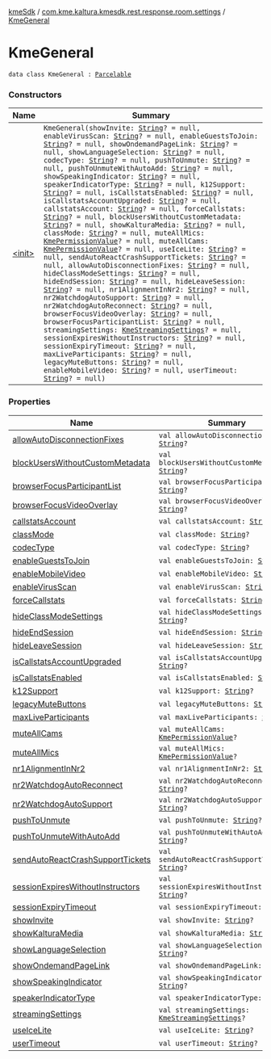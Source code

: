 [kmeSdk](../../index.md) / [com.kme.kaltura.kmesdk.rest.response.room.settings](../index.md) / [KmeGeneral](./index.md)

# KmeGeneral

`data class KmeGeneral : `[`Parcelable`](https://developer.android.com/reference/android/os/Parcelable.html)

### Constructors

| Name | Summary |
|---|---|
| [&lt;init&gt;](-init-.md) | `KmeGeneral(showInvite: `[`String`](https://kotlinlang.org/api/latest/jvm/stdlib/kotlin/-string/index.html)`? = null, enableVirusScan: `[`String`](https://kotlinlang.org/api/latest/jvm/stdlib/kotlin/-string/index.html)`? = null, enableGuestsToJoin: `[`String`](https://kotlinlang.org/api/latest/jvm/stdlib/kotlin/-string/index.html)`? = null, showOndemandPageLink: `[`String`](https://kotlinlang.org/api/latest/jvm/stdlib/kotlin/-string/index.html)`? = null, showLanguageSelection: `[`String`](https://kotlinlang.org/api/latest/jvm/stdlib/kotlin/-string/index.html)`? = null, codecType: `[`String`](https://kotlinlang.org/api/latest/jvm/stdlib/kotlin/-string/index.html)`? = null, pushToUnmute: `[`String`](https://kotlinlang.org/api/latest/jvm/stdlib/kotlin/-string/index.html)`? = null, pushToUnmuteWithAutoAdd: `[`String`](https://kotlinlang.org/api/latest/jvm/stdlib/kotlin/-string/index.html)`? = null, showSpeakingIndicator: `[`String`](https://kotlinlang.org/api/latest/jvm/stdlib/kotlin/-string/index.html)`? = null, speakerIndicatorType: `[`String`](https://kotlinlang.org/api/latest/jvm/stdlib/kotlin/-string/index.html)`? = null, k12Support: `[`String`](https://kotlinlang.org/api/latest/jvm/stdlib/kotlin/-string/index.html)`? = null, isCallstatsEnabled: `[`String`](https://kotlinlang.org/api/latest/jvm/stdlib/kotlin/-string/index.html)`? = null, isCallstatsAccountUpgraded: `[`String`](https://kotlinlang.org/api/latest/jvm/stdlib/kotlin/-string/index.html)`? = null, callstatsAccount: `[`String`](https://kotlinlang.org/api/latest/jvm/stdlib/kotlin/-string/index.html)`? = null, forceCallstats: `[`String`](https://kotlinlang.org/api/latest/jvm/stdlib/kotlin/-string/index.html)`? = null, blockUsersWithoutCustomMetadata: `[`String`](https://kotlinlang.org/api/latest/jvm/stdlib/kotlin/-string/index.html)`? = null, showKalturaMedia: `[`String`](https://kotlinlang.org/api/latest/jvm/stdlib/kotlin/-string/index.html)`? = null, classMode: `[`String`](https://kotlinlang.org/api/latest/jvm/stdlib/kotlin/-string/index.html)`? = null, muteAllMics: `[`KmePermissionValue`](../../com.kme.kaltura.kmesdk.ws.message.type.permissions/-kme-permission-value/index.md)`? = null, muteAllCams: `[`KmePermissionValue`](../../com.kme.kaltura.kmesdk.ws.message.type.permissions/-kme-permission-value/index.md)`? = null, useIceLite: `[`String`](https://kotlinlang.org/api/latest/jvm/stdlib/kotlin/-string/index.html)`? = null, sendAutoReactCrashSupportTickets: `[`String`](https://kotlinlang.org/api/latest/jvm/stdlib/kotlin/-string/index.html)`? = null, allowAutoDisconnectionFixes: `[`String`](https://kotlinlang.org/api/latest/jvm/stdlib/kotlin/-string/index.html)`? = null, hideClassModeSettings: `[`String`](https://kotlinlang.org/api/latest/jvm/stdlib/kotlin/-string/index.html)`? = null, hideEndSession: `[`String`](https://kotlinlang.org/api/latest/jvm/stdlib/kotlin/-string/index.html)`? = null, hideLeaveSession: `[`String`](https://kotlinlang.org/api/latest/jvm/stdlib/kotlin/-string/index.html)`? = null, nr1AlignmentInNr2: `[`String`](https://kotlinlang.org/api/latest/jvm/stdlib/kotlin/-string/index.html)`? = null, nr2WatchdogAutoSupport: `[`String`](https://kotlinlang.org/api/latest/jvm/stdlib/kotlin/-string/index.html)`? = null, nr2WatchdogAutoReconnect: `[`String`](https://kotlinlang.org/api/latest/jvm/stdlib/kotlin/-string/index.html)`? = null, browserFocusVideoOverlay: `[`String`](https://kotlinlang.org/api/latest/jvm/stdlib/kotlin/-string/index.html)`? = null, browserFocusParticipantList: `[`String`](https://kotlinlang.org/api/latest/jvm/stdlib/kotlin/-string/index.html)`? = null, streamingSettings: `[`KmeStreamingSettings`](../-kme-streaming-settings/index.md)`? = null, sessionExpiresWithoutInstructors: `[`String`](https://kotlinlang.org/api/latest/jvm/stdlib/kotlin/-string/index.html)`? = null, sessionExpiryTimeout: `[`String`](https://kotlinlang.org/api/latest/jvm/stdlib/kotlin/-string/index.html)`? = null, maxLiveParticipants: `[`String`](https://kotlinlang.org/api/latest/jvm/stdlib/kotlin/-string/index.html)`? = null, legacyMuteButtons: `[`String`](https://kotlinlang.org/api/latest/jvm/stdlib/kotlin/-string/index.html)`? = null, enableMobileVideo: `[`String`](https://kotlinlang.org/api/latest/jvm/stdlib/kotlin/-string/index.html)`? = null, userTimeout: `[`String`](https://kotlinlang.org/api/latest/jvm/stdlib/kotlin/-string/index.html)`? = null)` |

### Properties

| Name | Summary |
|---|---|
| [allowAutoDisconnectionFixes](allow-auto-disconnection-fixes.md) | `val allowAutoDisconnectionFixes: `[`String`](https://kotlinlang.org/api/latest/jvm/stdlib/kotlin/-string/index.html)`?` |
| [blockUsersWithoutCustomMetadata](block-users-without-custom-metadata.md) | `val blockUsersWithoutCustomMetadata: `[`String`](https://kotlinlang.org/api/latest/jvm/stdlib/kotlin/-string/index.html)`?` |
| [browserFocusParticipantList](browser-focus-participant-list.md) | `val browserFocusParticipantList: `[`String`](https://kotlinlang.org/api/latest/jvm/stdlib/kotlin/-string/index.html)`?` |
| [browserFocusVideoOverlay](browser-focus-video-overlay.md) | `val browserFocusVideoOverlay: `[`String`](https://kotlinlang.org/api/latest/jvm/stdlib/kotlin/-string/index.html)`?` |
| [callstatsAccount](callstats-account.md) | `val callstatsAccount: `[`String`](https://kotlinlang.org/api/latest/jvm/stdlib/kotlin/-string/index.html)`?` |
| [classMode](class-mode.md) | `val classMode: `[`String`](https://kotlinlang.org/api/latest/jvm/stdlib/kotlin/-string/index.html)`?` |
| [codecType](codec-type.md) | `val codecType: `[`String`](https://kotlinlang.org/api/latest/jvm/stdlib/kotlin/-string/index.html)`?` |
| [enableGuestsToJoin](enable-guests-to-join.md) | `val enableGuestsToJoin: `[`String`](https://kotlinlang.org/api/latest/jvm/stdlib/kotlin/-string/index.html)`?` |
| [enableMobileVideo](enable-mobile-video.md) | `val enableMobileVideo: `[`String`](https://kotlinlang.org/api/latest/jvm/stdlib/kotlin/-string/index.html)`?` |
| [enableVirusScan](enable-virus-scan.md) | `val enableVirusScan: `[`String`](https://kotlinlang.org/api/latest/jvm/stdlib/kotlin/-string/index.html)`?` |
| [forceCallstats](force-callstats.md) | `val forceCallstats: `[`String`](https://kotlinlang.org/api/latest/jvm/stdlib/kotlin/-string/index.html)`?` |
| [hideClassModeSettings](hide-class-mode-settings.md) | `val hideClassModeSettings: `[`String`](https://kotlinlang.org/api/latest/jvm/stdlib/kotlin/-string/index.html)`?` |
| [hideEndSession](hide-end-session.md) | `val hideEndSession: `[`String`](https://kotlinlang.org/api/latest/jvm/stdlib/kotlin/-string/index.html)`?` |
| [hideLeaveSession](hide-leave-session.md) | `val hideLeaveSession: `[`String`](https://kotlinlang.org/api/latest/jvm/stdlib/kotlin/-string/index.html)`?` |
| [isCallstatsAccountUpgraded](is-callstats-account-upgraded.md) | `val isCallstatsAccountUpgraded: `[`String`](https://kotlinlang.org/api/latest/jvm/stdlib/kotlin/-string/index.html)`?` |
| [isCallstatsEnabled](is-callstats-enabled.md) | `val isCallstatsEnabled: `[`String`](https://kotlinlang.org/api/latest/jvm/stdlib/kotlin/-string/index.html)`?` |
| [k12Support](k12-support.md) | `val k12Support: `[`String`](https://kotlinlang.org/api/latest/jvm/stdlib/kotlin/-string/index.html)`?` |
| [legacyMuteButtons](legacy-mute-buttons.md) | `val legacyMuteButtons: `[`String`](https://kotlinlang.org/api/latest/jvm/stdlib/kotlin/-string/index.html)`?` |
| [maxLiveParticipants](max-live-participants.md) | `val maxLiveParticipants: `[`String`](https://kotlinlang.org/api/latest/jvm/stdlib/kotlin/-string/index.html)`?` |
| [muteAllCams](mute-all-cams.md) | `val muteAllCams: `[`KmePermissionValue`](../../com.kme.kaltura.kmesdk.ws.message.type.permissions/-kme-permission-value/index.md)`?` |
| [muteAllMics](mute-all-mics.md) | `val muteAllMics: `[`KmePermissionValue`](../../com.kme.kaltura.kmesdk.ws.message.type.permissions/-kme-permission-value/index.md)`?` |
| [nr1AlignmentInNr2](nr1-alignment-in-nr2.md) | `val nr1AlignmentInNr2: `[`String`](https://kotlinlang.org/api/latest/jvm/stdlib/kotlin/-string/index.html)`?` |
| [nr2WatchdogAutoReconnect](nr2-watchdog-auto-reconnect.md) | `val nr2WatchdogAutoReconnect: `[`String`](https://kotlinlang.org/api/latest/jvm/stdlib/kotlin/-string/index.html)`?` |
| [nr2WatchdogAutoSupport](nr2-watchdog-auto-support.md) | `val nr2WatchdogAutoSupport: `[`String`](https://kotlinlang.org/api/latest/jvm/stdlib/kotlin/-string/index.html)`?` |
| [pushToUnmute](push-to-unmute.md) | `val pushToUnmute: `[`String`](https://kotlinlang.org/api/latest/jvm/stdlib/kotlin/-string/index.html)`?` |
| [pushToUnmuteWithAutoAdd](push-to-unmute-with-auto-add.md) | `val pushToUnmuteWithAutoAdd: `[`String`](https://kotlinlang.org/api/latest/jvm/stdlib/kotlin/-string/index.html)`?` |
| [sendAutoReactCrashSupportTickets](send-auto-react-crash-support-tickets.md) | `val sendAutoReactCrashSupportTickets: `[`String`](https://kotlinlang.org/api/latest/jvm/stdlib/kotlin/-string/index.html)`?` |
| [sessionExpiresWithoutInstructors](session-expires-without-instructors.md) | `val sessionExpiresWithoutInstructors: `[`String`](https://kotlinlang.org/api/latest/jvm/stdlib/kotlin/-string/index.html)`?` |
| [sessionExpiryTimeout](session-expiry-timeout.md) | `val sessionExpiryTimeout: `[`String`](https://kotlinlang.org/api/latest/jvm/stdlib/kotlin/-string/index.html)`?` |
| [showInvite](show-invite.md) | `val showInvite: `[`String`](https://kotlinlang.org/api/latest/jvm/stdlib/kotlin/-string/index.html)`?` |
| [showKalturaMedia](show-kaltura-media.md) | `val showKalturaMedia: `[`String`](https://kotlinlang.org/api/latest/jvm/stdlib/kotlin/-string/index.html)`?` |
| [showLanguageSelection](show-language-selection.md) | `val showLanguageSelection: `[`String`](https://kotlinlang.org/api/latest/jvm/stdlib/kotlin/-string/index.html)`?` |
| [showOndemandPageLink](show-ondemand-page-link.md) | `val showOndemandPageLink: `[`String`](https://kotlinlang.org/api/latest/jvm/stdlib/kotlin/-string/index.html)`?` |
| [showSpeakingIndicator](show-speaking-indicator.md) | `val showSpeakingIndicator: `[`String`](https://kotlinlang.org/api/latest/jvm/stdlib/kotlin/-string/index.html)`?` |
| [speakerIndicatorType](speaker-indicator-type.md) | `val speakerIndicatorType: `[`String`](https://kotlinlang.org/api/latest/jvm/stdlib/kotlin/-string/index.html)`?` |
| [streamingSettings](streaming-settings.md) | `val streamingSettings: `[`KmeStreamingSettings`](../-kme-streaming-settings/index.md)`?` |
| [useIceLite](use-ice-lite.md) | `val useIceLite: `[`String`](https://kotlinlang.org/api/latest/jvm/stdlib/kotlin/-string/index.html)`?` |
| [userTimeout](user-timeout.md) | `val userTimeout: `[`String`](https://kotlinlang.org/api/latest/jvm/stdlib/kotlin/-string/index.html)`?` |
